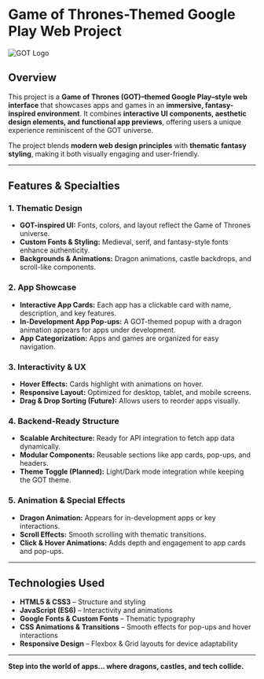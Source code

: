 # Game of Thrones-Themed Google Play Web Project

![GOT Logo](ui_comp/0_GOT-Logo.png)

## Overview
This project is a **Game of Thrones (GOT)–themed Google Play–style web interface** that showcases apps and games in an **immersive, fantasy-inspired environment**. It combines **interactive UI components, aesthetic design elements, and functional app previews**, offering users a unique experience reminiscent of the GOT universe.

The project blends **modern web design principles** with **thematic fantasy styling**, making it both visually engaging and user-friendly.

---

## Features & Specialties

### 1. Thematic Design
- **GOT-inspired UI:** Fonts, colors, and layout reflect the Game of Thrones universe.
- **Custom Fonts & Styling:** Medieval, serif, and fantasy-style fonts enhance authenticity.
- **Backgrounds & Animations:** Dragon animations, castle backdrops, and scroll-like components.

### 2. App Showcase
- **Interactive App Cards:** Each app has a clickable card with name, description, and key features.
- **In-Development App Pop-ups:** A GOT-themed popup with a dragon animation appears for apps under development.
- **App Categorization:** Apps and games are organized for easy navigation.

### 3. Interactivity & UX
- **Hover Effects:** Cards highlight with animations on hover.
- **Responsive Layout:** Optimized for desktop, tablet, and mobile screens.
- **Drag & Drop Sorting (Future):** Allows users to reorder apps visually.

### 4. Backend-Ready Structure
- **Scalable Architecture:** Ready for API integration to fetch app data dynamically.
- **Modular Components:** Reusable sections like app cards, pop-ups, and headers.
- **Theme Toggle (Planned):** Light/Dark mode integration while keeping the GOT theme.

### 5. Animation & Special Effects
- **Dragon Animation:** Appears for in-development apps or key interactions.
- **Scroll Effects:** Smooth scrolling with thematic transitions.
- **Click & Hover Animations:** Adds depth and engagement to app cards and pop-ups.

---

## Technologies Used
- **HTML5 & CSS3** – Structure and styling
- **JavaScript (ES6)** – Interactivity and animations
- **Google Fonts & Custom Fonts** – Thematic typography
- **CSS Animations & Transitions** – Smooth effects for pop-ups and hover interactions
- **Responsive Design** – Flexbox & Grid layouts for device adaptability

---

**Step into the world of apps… where dragons, castles, and tech collide.**

